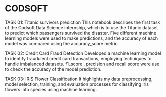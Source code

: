 # CODSOFT
TASK 01: Titanic survivors prediction
This notebook describes the first task of the Codsoft Data Science internship, which is to use the Titanic dataset to predict which passengers survived the disaster. Five different machine learning models were used to make predictions, and the accuracy of each model was compared using the accuracy_score metric.

TASK 02: Credit Card Fraud Detection
Developed a machine learning model to identify fraudulent credit card transactions, employing techniques to handle imbalanced datasets. f1_score , precision and recall score were use to check the accuracy of the model prediction.

TASK 03: IRIS Flower Classification
 It highlights my data preprocessing, model selection, training, and evaluation processes for classifying Iris flowers into species using machine learning.
